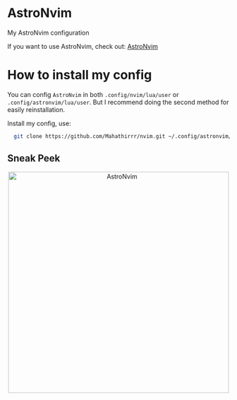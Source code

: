 # AstroNvim

My AstroNvim configuration

If you want to use AstroNvim, check out: [AstroNvim](https://github.com/kabinspace/AstroVim)

# How to install my config

You can config `AstroNvim` in both `.config/nvim/lua/user` or `.config/astronvim/lua/user`.
But I recommend doing the second method for easily reinstallation.

Install my config, use:

```bash
  git clone https://github.com/Mahathirrr/nvim.git ~/.config/astronvim/lua/user
```

## Sneak Peek

<p align="center">
  <img width="500" alt="AstroNvim" src="https://github.com/Mahathirrr/nvim/assets/111866202/9906c72f-654b-4b78-881a-93efd9ed8c44">
</p>
